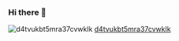 ### Hi there 👋
![d4tvukbt5mra37cvwklk](https://user-images.githubusercontent.com/102978970/196907923-4dc7e1ae-c8cb-4cfd-a45e-bd24976bbb08.gif)
[d4tvukbt5mra37cvwklk](https://user-images.githubusercontent.com/102978970/196907923-4dc7e1ae-c8cb-4cfd-a45e-bd24976bbb08.gif)
